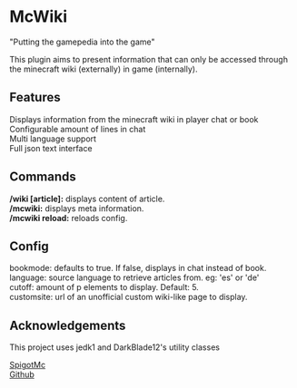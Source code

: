 # McWiki

"Putting the gamepedia into the game"

This plugin aims to present information that can only be accessed through the minecraft wiki (externally) in game (internally).


## Features

Displays information from the minecraft wiki in player chat or book<br>
Configurable amount of lines in chat<br>
Multi language support<br>
Full json text interface<br>


## Commands

**/wiki [article]:** displays content of article.<br>
**/mcwiki:** displays meta information.<br>
**/mcwiki reload:** reloads config.<br>

## Config

bookmode: defaults to true. If false, displays in chat instead of book.<br>
language: source language to retrieve articles from. eg: 'es' or 'de'<br>
cutoff: amount of p elements to display. Default: 5.<br>
customsite: url of an unofficial custom wiki-like page to display. 

## Acknowledgements 

This project uses jedk1 and DarkBlade12's utility classes 

[SpigotMc](https://www.spigotmc.org/resources/mcwiki.35039)<br>
[Github](https://github.com/skylerdev/mcwiki)<br>
